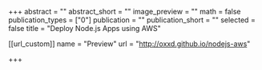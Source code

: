 +++
abstract = ""
abstract_short = ""
image_preview = ""
math = false
publication_types = ["0"]
publication = ""
publication_short = ""
selected = false
title = "Deploy Node.js Apps using AWS"



[[url_custom]]
name = "Preview"
url = "http://oxxd.github.io/nodejs-aws"



+++
